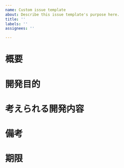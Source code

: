 ```yaml
---
name: Custom issue template
about: Describe this issue template's purpose here.
title: ''
labels: ''
assignees: ''

---
```


# 概要
<!-- 何を実装するか ex)ボタンの実装 -->


# 開発目的
<!-- なぜ実装するか ex)追加ボタンが必要になったから -->


# 考えられる開発内容
<!-- どのように実装するか ex)1.どこどこにファイルを作る  2.〇〇を使って実装する~  3.~ -->


# 備考
<!-- 参考 ex)参考URLなど -->


# 期限
<!-- 期限 ex)2025-09-10 -->
